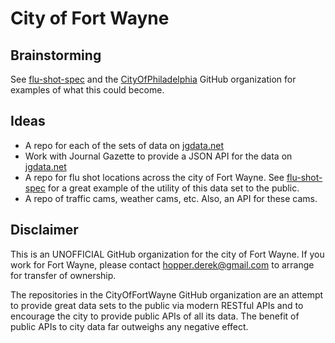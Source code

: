 # City of Fort Wayne

## Brainstorming

See [flu-shot-spec](https://github.com/CityOfPhiladelphia/flu-shot-spec/blob/master/city-of-philadelphia/locations.geojson) and the [CityOfPhiladelphia](https://github.com/CityOfPhiladelphia) GitHub organization for examples of what this could become.

## Ideas

- A repo for each of the sets of data on [jgdata.net](http://www.jgdata.net/)
- Work with Journal Gazette to provide a JSON API for the data on [jgdata.net](http://www.jgdata.net/)
- A repo for flu shot locations across the city of Fort Wayne. See [flu-shot-spec](https://github.com/CityOfPhiladelphia/flu-shot-spec/blob/master/city-of-philadelphia/locations.geojson) for a great example of the utility of this data set to the public.
- A repo of traffic cams, weather cams, etc. Also, an API for these cams.

## Disclaimer

This is an UNOFFICIAL GitHub organization for the city of Fort Wayne. If you work for Fort Wayne, please contact [hopper.derek@gmail.com](mailto:hopper.derek@gmail.com) to arrange for transfer of ownership.

The repositories in the CityOfFortWayne GitHub organization are an attempt to provide great data sets to the public via modern RESTful APIs and to encourage the city to provide public APIs of all its data. The benefit of public APIs to city data far outweighs any negative effect.
